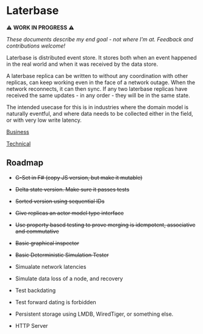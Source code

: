 # Laterbase

⚠️ **WORK IN PROGRESS** ⚠️

*These documents describe my end goal - not where I'm at. Feedback and contributions welcome!*

Laterbase is distributed event store. It stores both when an event happened in the real world and when it was received by the data store.

A laterbase replica can be written to without any coordination with other replicas, can keep working even in the face of a network outage. When the network reconnects, it can then sync. If any two laterbase replicas have received the same updates - in any order - they will be in the same state.

The intended usecase for this is in industries where the domain model is naturally eventful, and where data needs to be collected either in the field, or with very low write latency.

[Business](notes/business.md)

[Technical](notes/technical.md)

## Roadmap

- ~~G-Set in F# (copy JS version, but make it mutable)~~

- ~~Delta state version. Make sure it passes tests~~

- ~~Sorted version using sequential IDs~~

- ~~Give replicas an actor model type interface~~

- ~~Use property based testing to prove merging is idempotent, associative and commutative~~

- ~~Basic graphical inspector~~

- ~~Basic Deterministic Simulation Tester~~

- Simualate network latencies

- Simulate data loss of a node, and recovery

- Test backdating

- Test forward dating is forbidden

- Persistent storage using LMDB, WiredTiger, or something else.

- HTTP Server
